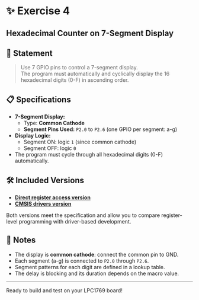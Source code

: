 # ✨ Exercise 4
## Hexadecimal Counter on 7-Segment Display

## 📝 Statement

> Use 7 GPIO pins to control a 7-segment display.  
> The program must automatically and cyclically display the 16 hexadecimal digits (0-F) in ascending order.

## 📋 Specifications

- **7-Segment Display:**
  - Type: **Common Cathode**
  - **Segment Pins Used:** `P2.0` to `P2.6` (one GPIO per segment: a-g)
- **Display Logic:**
  - Segment ON: logic `1` (since common cathode)
  - Segment OFF: logic `0`
- The program must cycle through all hexadecimal digits (0-F) automatically.

## 🛠️ Included Versions

- [**Direct register access version**](LPC1769_registers.c)
- [**CMSIS drivers version**](LPC1769_CMSIS_drivers.c)

Both versions meet the specification and allow you to compare register-level programming with driver-based development.

## 🚦 Notes

- The display is **common cathode**: connect the common pin to GND.
- Each segment (a-g) is connected to `P2.0` through `P2.6`.
- Segment patterns for each digit are defined in a lookup table.
- The delay is blocking and its duration depends on the macro value.

---

Ready to build and test on your LPC1769 board!
